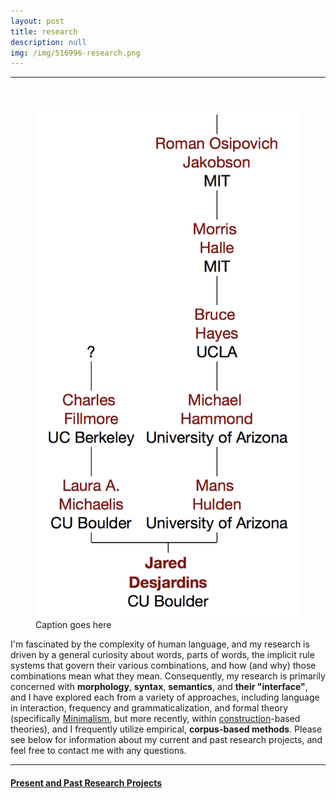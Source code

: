 ```yaml
---
layout: post
title: research
description: null
img: /img/516996-research.png
---
```


***

<br/>

<figure class="col one right">
<img src="/img/linguistree-snapshot.png">
<figcaption>Caption goes here</figcaption>
</figure>

<!--<img class="col one right" src="/img/linguistree-snapshot.png">-->

I'm fascinated by the complexity of human language, and my research is driven by a general curiosity about words, parts of words, the implicit rule systems that govern their various combinations, and how (and why) those combinations mean what they mean. Consequently, my research is primarily concerned with **morphology**, **syntax**, **semantics**, and **their "interface"**, and I have explored each from a variety of approaches, including language in interaction, frequency and grammaticalization, and formal theory (specifically [Minimalism](http://en.wikipedia.org/wiki/Minimalist_program), but more recently, within [construction](http://en.wikipedia.org/wiki/Construction_grammar)-based theories), and I frequently utilize empirical, **corpus-based methods**. Please see below for information about my current and past research projects, and feel free to contact me with any questions.

***
<sub></sub>
<h4><a href="http://jared-desjardins.github.io/research/current">Present and Past Research Projects</a></h4>
<sup></sup>
